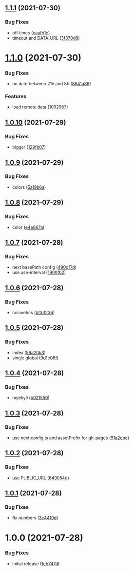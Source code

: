 ## [1.1.1](https://github.com/SocialGouv/covid-counter/compare/v1.1.0...v1.1.1) (2021-07-30)


### Bug Fixes

* off times ([eaafb1c](https://github.com/SocialGouv/covid-counter/commit/eaafb1c787fb3121ebaaf98e6b5df24cf6f6e5b1))
* timeout and DATA_URL ([3f370d8](https://github.com/SocialGouv/covid-counter/commit/3f370d80b27dc6779360d8eb1ed8e54d3badd3de))

# [1.1.0](https://github.com/SocialGouv/covid-counter/compare/v1.0.10...v1.1.0) (2021-07-30)


### Bug Fixes

* no date between 21h and 8h ([8641a88](https://github.com/SocialGouv/covid-counter/commit/8641a888e0cd98a50dd1aaeb04453d8a544a0f8e))


### Features

* load remote data ([1092957](https://github.com/SocialGouv/covid-counter/commit/1092957a842ef6ed3c495077718757ae65470598))

## [1.0.10](https://github.com/SocialGouv/covid-counter/compare/v1.0.9...v1.0.10) (2021-07-29)


### Bug Fixes

* bigger ([129fb07](https://github.com/SocialGouv/covid-counter/commit/129fb07e6f0854287b806047fd2b97af093a3ad6))

## [1.0.9](https://github.com/SocialGouv/covid-counter/compare/v1.0.8...v1.0.9) (2021-07-29)


### Bug Fixes

* colors ([5a19b6a](https://github.com/SocialGouv/covid-counter/commit/5a19b6a5f1d9a23ddb6a9952f4a584c0de55dd78))

## [1.0.8](https://github.com/SocialGouv/covid-counter/compare/v1.0.7...v1.0.8) (2021-07-29)


### Bug Fixes

* color ([e4e867a](https://github.com/SocialGouv/covid-counter/commit/e4e867a1f7062138a96328b202b7f525fa78b50c))

## [1.0.7](https://github.com/SocialGouv/covid-counter/compare/v1.0.6...v1.0.7) (2021-07-28)


### Bug Fixes

* next basePath config ([490df7d](https://github.com/SocialGouv/covid-counter/commit/490df7db1d130e49f8a9e29ed37dabf58219f114))
* use use-interval ([1900fb2](https://github.com/SocialGouv/covid-counter/commit/1900fb29d497a0e3b62a0f2447fdad01c553b0a5))

## [1.0.6](https://github.com/SocialGouv/covid-counter/compare/v1.0.5...v1.0.6) (2021-07-28)


### Bug Fixes

* cosmetics ([bf33236](https://github.com/SocialGouv/covid-counter/commit/bf33236d7a2783e59f059be8e2795f203343438e))

## [1.0.5](https://github.com/SocialGouv/covid-counter/compare/v1.0.4...v1.0.5) (2021-07-28)


### Bug Fixes

* index ([59a20b3](https://github.com/SocialGouv/covid-counter/commit/59a20b3229788a3697cb25bd5fd8227ea295c616))
* single global ([9d1e06f](https://github.com/SocialGouv/covid-counter/commit/9d1e06fd9c822abafbb33d75f188bca0134cb3a6))

## [1.0.4](https://github.com/SocialGouv/covid-counter/compare/v1.0.3...v1.0.4) (2021-07-28)


### Bug Fixes

* nojekyll ([b021550](https://github.com/SocialGouv/covid-counter/commit/b021550791d12bfbbf6c14633b1cb9e74abdfd55))

## [1.0.3](https://github.com/SocialGouv/covid-counter/compare/v1.0.2...v1.0.3) (2021-07-28)


### Bug Fixes

* use next.config.js and assetPrefix for gh-pages ([91a2ebe](https://github.com/SocialGouv/covid-counter/commit/91a2ebe7159ca0d037a8cd25bc8ae9e28b21e489))

## [1.0.2](https://github.com/SocialGouv/covid-counter/compare/v1.0.1...v1.0.2) (2021-07-28)


### Bug Fixes

* use PUBLIC_URL ([649054d](https://github.com/SocialGouv/covid-counter/commit/649054dc006102e15dab3fb9fc0cc5ffe851bfe5))

## [1.0.1](https://github.com/SocialGouv/covid-counter/compare/v1.0.0...v1.0.1) (2021-07-28)


### Bug Fixes

* fix numbers ([3c4410d](https://github.com/SocialGouv/covid-counter/commit/3c4410de530be17e6be65c4642fe67d0a8762623))

# 1.0.0 (2021-07-28)


### Bug Fixes

* initial release ([1eb747d](https://github.com/SocialGouv/covid-counter/commit/1eb747d189ac230da9bc23401173a40f26a961ec))
